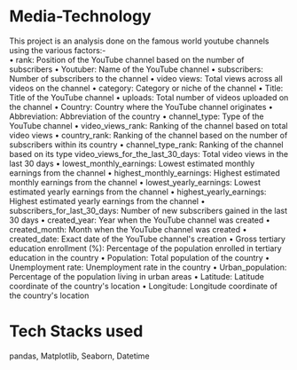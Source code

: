 # Media-Technology
This project is an analysis done on the famous world youtube channels using the various factors:-<br/>
•	rank: Position of the YouTube channel based on the number of subscribers
•	Youtuber: Name of the YouTube channel
•	subscribers: Number of subscribers to the channel
•	video views: Total views across all videos on the channel
•	category: Category or niche of the channel
•	Title: Title of the YouTube channel
•	uploads: Total number of videos uploaded on the channel
•	Country: Country where the YouTube channel originates
•	Abbreviation: Abbreviation of the country
•	channel_type: Type of the YouTube channel 
•	video_views_rank: Ranking of the channel based on total video views
•	country_rank: Ranking of the channel based on the number of subscribers within its country
•	channel_type_rank: Ranking of the channel based on its type video_views_for_the_last_30_days: Total video views in the last 30 days
•	lowest_monthly_earnings: Lowest estimated monthly earnings from the channel
•	highest_monthly_earnings: Highest estimated monthly earnings from the channel
•	lowest_yearly_earnings: Lowest estimated yearly earnings from the channel
•	highest_yearly_earnings: Highest estimated yearly earnings from the channel
•	subscribers_for_last_30_days: Number of new subscribers gained in the last 30 days
•	created_year: Year when the YouTube channel was created
•	created_month: Month when the YouTube channel was created
•	created_date: Exact date of the YouTube channel's creation
•	Gross tertiary education enrollment (%): Percentage of the population enrolled in tertiary education in the country
•	Population: Total population of the country
•	Unemployment rate: Unemployment rate in the country
•	Urban_population: Percentage of the population living in urban areas
•	Latitude: Latitude coordinate of the country's location
•	Longitude: Longitude coordinate of the country's location
# Tech Stacks used
pandas, Matplotlib, Seaborn, Datetime
